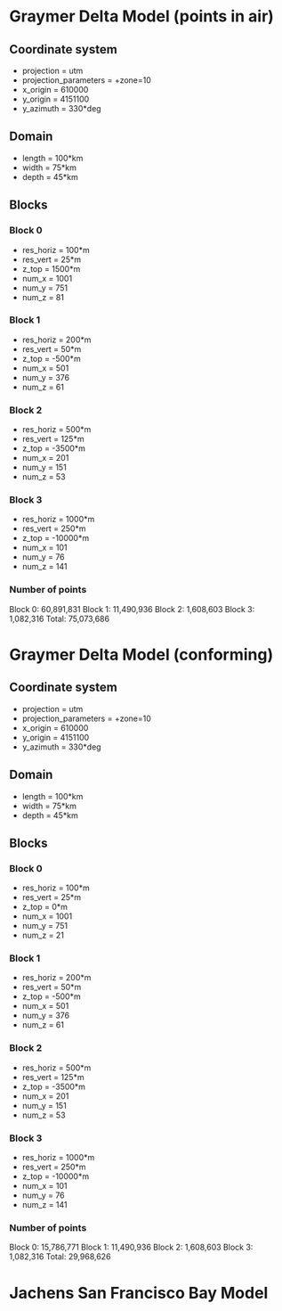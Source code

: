 # Graymer Delta Model (points in air)

## Coordinate system
* projection = utm
* projection_parameters = +zone=10
* x_origin = 610000
* y_origin = 4151100
* y_azimuth = 330*deg

## Domain
* length = 100*km
* width = 75*km
* depth = 45*km

## Blocks

### Block 0
* res_horiz = 100*m
* res_vert = 25*m
* z_top = 1500*m
* num_x = 1001
* num_y = 751
* num_z = 81

### Block 1
* res_horiz = 200*m
* res_vert = 50*m
* z_top = -500*m
* num_x = 501
* num_y = 376
* num_z = 61

### Block 2
* res_horiz = 500*m
* res_vert = 125*m
* z_top = -3500*m
* num_x = 201
* num_y = 151
* num_z = 53

### Block 3
* res_horiz = 1000*m
* res_vert = 250*m
* z_top = -10000*m
* num_x = 101
* num_y = 76
* num_z = 141

### Number of points
Block 0: 60,891,831
Block 1: 11,490,936
Block 2:  1,608,603
Block 3:  1,082,316
Total:   75,073,686

# Graymer Delta Model (conforming)

## Coordinate system
* projection = utm
* projection_parameters = +zone=10
* x_origin = 610000
* y_origin = 4151100
* y_azimuth = 330*deg

## Domain
* length = 100*km
* width = 75*km
* depth = 45*km

## Blocks

### Block 0
* res_horiz = 100*m
* res_vert = 25*m
* z_top = 0*m
* num_x = 1001
* num_y = 751
* num_z = 21

### Block 1
* res_horiz = 200*m
* res_vert = 50*m
* z_top = -500*m
* num_x = 501
* num_y = 376
* num_z = 61

### Block 2
* res_horiz = 500*m
* res_vert = 125*m
* z_top = -3500*m
* num_x = 201
* num_y = 151
* num_z = 53

### Block 3
* res_horiz = 1000*m
* res_vert = 250*m
* z_top = -10000*m
* num_x = 101
* num_y = 76
* num_z = 141

### Number of points
Block 0: 15,786,771
Block 1: 11,490,936
Block 2:  1,608,603
Block 3:  1,082,316
Total:   29,968,626

# Jachens San Francisco Bay Model

